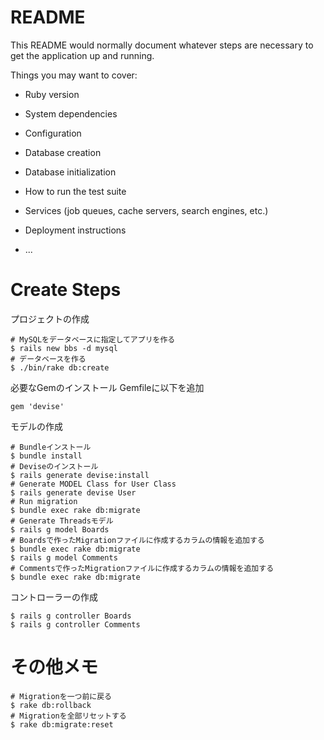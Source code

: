 # README

This README would normally document whatever steps are necessary to get the
application up and running.

Things you may want to cover:

* Ruby version

* System dependencies

* Configuration

* Database creation

* Database initialization

* How to run the test suite

* Services (job queues, cache servers, search engines, etc.)

* Deployment instructions

* ...

# Create Steps

プロジェクトの作成

```
# MySQLをデータベースに指定してアプリを作る
$ rails new bbs -d mysql
# データベースを作る
$ ./bin/rake db:create
```

必要なGemのインストール
Gemfileに以下を追加

```
gem 'devise'
```

モデルの作成

```
# Bundleインストール
$ bundle install
# Deviseのインストール
$ rails generate devise:install
# Generate MODEL Class for User Class
$ rails generate devise User
# Run migration
$ bundle exec rake db:migrate
# Generate Threadsモデル
$ rails g model Boards
# Boardsで作ったMigrationファイルに作成するカラムの情報を追加する
$ bundle exec rake db:migrate
$ rails g model Comments
# Commentsで作ったMigrationファイルに作成するカラムの情報を追加する
$ bundle exec rake db:migrate
```

コントローラーの作成

```
$ rails g controller Boards
$ rails g controller Comments
```


# その他メモ

```
# Migrationを一つ前に戻る
$ rake db:rollback
# Migrationを全部リセットする
$ rake db:migrate:reset
```
